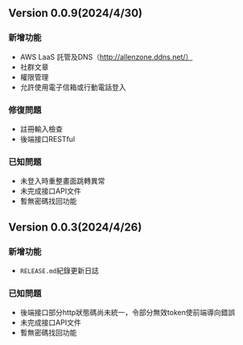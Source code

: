 ## Version 0.0.9(2024/4/30)
### 新增功能
- AWS LaaS 託管及DNS（http://allenzone.ddns.net/）
- 社群文章
- 權限管理
- 允許使用電子信箱或行動電話登入
### 修復問題
- 註冊輸入檢查
- 後端接口RESTful
### 已知問題
- 未登入時重整畫面跳轉異常
- 未完成接口API文件
- 暫無密碼找回功能

## Version 0.0.3(2024/4/26)
### 新增功能
- `RELEASE.md`紀錄更新日誌
### 已知問題
- 後端接口部分http狀態碼尚未統一，令部分無效token使前端導向錯誤
- 未完成接口API文件
- 暫無密碼找回功能
